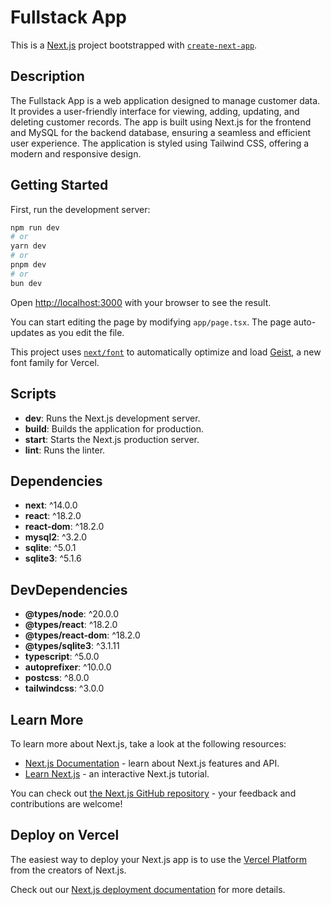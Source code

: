 # Fullstack App

This is a [Next.js](https://nextjs.org) project bootstrapped with [`create-next-app`](https://nextjs.org/docs/app/api-reference/cli/create-next-app).

## Description

The Fullstack App is a web application designed to manage customer data. It provides a user-friendly interface for viewing, adding, updating, and deleting customer records. The app is built using Next.js for the frontend and MySQL for the backend database, ensuring a seamless and efficient user experience. The application is styled using Tailwind CSS, offering a modern and responsive design.

## Getting Started

First, run the development server:

```bash
npm run dev
# or
yarn dev
# or
pnpm dev
# or
bun dev
```

Open [http://localhost:3000](http://localhost:3000) with your browser to see the result.

You can start editing the page by modifying `app/page.tsx`. The page auto-updates as you edit the file.

This project uses [`next/font`](https://nextjs.org/docs/app/building-your-application/optimizing/fonts) to automatically optimize and load [Geist](https://vercel.com/font), a new font family for Vercel.

## Scripts

- **dev**: Runs the Next.js development server.
- **build**: Builds the application for production.
- **start**: Starts the Next.js production server.
- **lint**: Runs the linter.

## Dependencies

- **next**: ^14.0.0
- **react**: ^18.2.0
- **react-dom**: ^18.2.0
- **mysql2**: ^3.2.0
- **sqlite**: ^5.0.1
- **sqlite3**: ^5.1.6

## DevDependencies

- **@types/node**: ^20.0.0
- **@types/react**: ^18.2.0
- **@types/react-dom**: ^18.2.0
- **@types/sqlite3**: ^3.1.11
- **typescript**: ^5.0.0
- **autoprefixer**: ^10.0.0
- **postcss**: ^8.0.0
- **tailwindcss**: ^3.0.0

## Learn More

To learn more about Next.js, take a look at the following resources:

- [Next.js Documentation](https://nextjs.org/docs) - learn about Next.js features and API.
- [Learn Next.js](https://nextjs.org/learn) - an interactive Next.js tutorial.

You can check out [the Next.js GitHub repository](https://github.com/vercel/next.js) - your feedback and contributions are welcome!

## Deploy on Vercel

The easiest way to deploy your Next.js app is to use the [Vercel Platform](https://vercel.com/new?utm_medium=default-template&filter=next.js&utm_source=create-next-app&utm_campaign=create-next-app-readme) from the creators of Next.js.

Check out our [Next.js deployment documentation](https://nextjs.org/docs/app/building-your-application/deploying) for more details.
